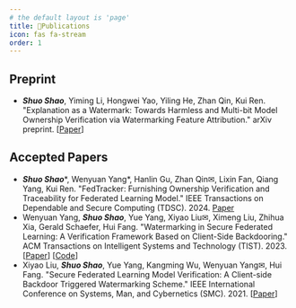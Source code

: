 ```yaml
---
# the default layout is 'page'
title: 📝Publications
icon: fas fa-stream
order: 1
---
```


## Preprint

- ***Shuo Shao***, Yiming Li, Hongwei Yao, Yiling He, Zhan Qin, Kui Ren. "Explanation as a Watermark: Towards Harmless and Multi-bit Model Ownership Verification via Watermarking Feature Attribution." arXiv preprint. [[Paper](http://arxiv.org/abs/2405.04825)]

## Accepted Papers

- ***Shuo Shao***\*, Wenyuan Yang\*, Hanlin Gu, Zhan Qin&#9993;, Lixin Fan, Qiang Yang, Kui Ren. "FedTracker: Furnishing Ownership Verification and Traceability for Federated Learning Model." IEEE Transactions on Dependable and Secure Computing (TDSC). 2024. [Paper](https://ieeexplore.ieee.org/document/10504977)
- Wenyuan Yang, ***Shuo Shao***, Yue Yang, Xiyao Liu&#9993;, Ximeng Liu, Zhihua Xia, Gerald Schaefer, Hui Fang. "Watermarking in Secure Federated Learning: A Verification Framework Based on Client-Side Backdooring." ACM Transactions on Intelligent Systems and Technology (TIST). 2023. [[Paper](https://dl.acm.org/doi/full/10.1145/3630636)] [[Code](https://github.com/shaoshuo-ss/Watermark-Secure-FL)]
- Xiyao Liu, ***Shuo Shao***, Yue Yang, Kangming Wu, Wenyuan Yang&#9993;, Hui Fang. "Secure Federated Learning Model Verification: A Client-side Backdoor Triggered Watermarking Scheme."  IEEE International Conference on Systems, Man, and Cybernetics (SMC). 2021. [[Paper](https://ieeexplore.ieee.org/abstract/document/9658998/)]
